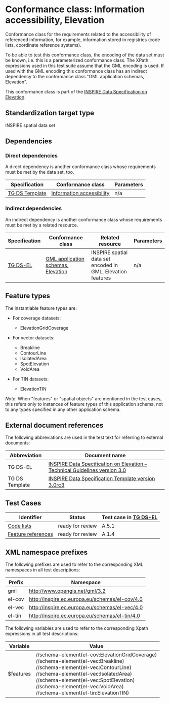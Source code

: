# Conformance class: Information accessibility, Elevation

Conformance class for the requirements related to the accessibility of referenced information, for example, information stored in registries (code lists, coordinate reference systems).

To be able to test this conformance class, the encoding of the data set must be known, i.e. this is a parameterized conformance class. The XPath expressions used in this test suite assume that the GML encoding is used. If used with the GML encoding this conformance class has an indirect dependency to the conformance class "GML application schemas, Elevation".

This conformance class is part of the [INSPIRE Data Specification on Elevation](../README.md).

## Standardization target type

INSPIRE spatial data set

## Dependencies

### Direct dependencies

A direct dependency is another conformance class whose requirements must be met by the data set, too.

| Specification | Conformance class | Parameters | 
| ------------- | ----------------- | ---------- |
| [TG DS Template](#ref_TG_DS_tmpl) | [Information accessibility](http://inspire.ec.europa.eu/id/ats/data/3.0rc3/information-accessibility) | n/a |

### Indirect dependencies

An indirect dependency is another conformance class whose requirements must be met by a related resource.

| Specification | Conformance class | Related resource | Parameters |
| ------------- | ----------------- | ---------------- | ---------- |
| [TG DS-EL](#ref_TG_DS_EL) | [GML application schemas, Elevation](../el-gml/README.md) | INSPIRE spatial data set encoded in GML, Elevation features | n/a |
 
## Feature types <a name="feature-types"></a>

The instantiable feature types are:

* For coverage datasets:

	* ElevationGridCoverage
	
* For vector datasets:

	* Breakline
	* ContourLine
	* IsolatedArea
	* SpotElevation
	* VoidArea
	
* For TIN datasets:
	
	* ElevationTIN


*Note*: When "features" or "spatial objects" are mentioned in the test cases, this refers only to instances of feature types of this application schema, not to any types specified in any other application schema.

## External document references

The following abbreviations are used in the test text for referring to external documents:

Abbreviation                     | Document name
-------------------------------- | --------------------------------------------------
TG DS-EL <a name="ref_TG_DS_EL"></a>   | [INSPIRE Data Specification on Elevation – Technical Guidelines version 3.0](http://inspire.ec.europa.eu/documents/Data_Specifications/INSPIRE_DataSpecification_EL_v3.0.pdf)
TG DS Template <a name="ref_TG_DS_tmpl"></a>   | [INSPIRE Data Specification Template version 3.0rc3](http://inspire.jrc.ec.europa.eu/documents/Data_Specifications/INSPIRE_DataSpecification_Template_v3.0rc3.pdf)

## Test Cases

| Identifier                                                        | Status   | Test case in [TG DS-EL](#ref_TG_DS_EL)  |
| ----------------------------------------------------------------- | -------- | ------------ |
| [Code lists](./code-list.md)  | ready for review  | A.5.1 |
| [Feature references](./features.md)  | ready for review  | A.1.4 |

## XML namespace prefixes <a name="namespaces"></a>

The following prefixes are used to refer to the corresponding XML namespaces in all test descriptions:

Prefix         | Namespace
-------------- | -------------------------------------------------
gml            | http://www.opengis.net/gml/3.2
el-cov         | http://inspire.ec.europa.eu/schemas/el-cov/4.0
el-vec		   | http://inspire.ec.europa.eu/schemas/el-vec/4.0
el-tin	 	   | http://inspire.ec.europa.eu/schemas/el-tin/4.0

The following variables are used to refer to the corresponding Xpath expressions in all test descriptions:

Variable       | Value
-------------- | -------------------------------------------------
$features      |  //schema-element(el-cov:ElevationGridCoverage) <br> //schema-element(el-vec:Breakline) <br> //schema-element(el-vec:ContourLine) <br> //schema-element(el-vec:IsolatedArea) <br> //schema-element(el-vec:SpotElevation) <br> //schema-element(el-vec:VoidArea) <br> //schema-element(el-tin:ElevationTIN)